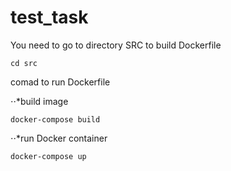 # test_task

You need to go to directory SRC to build Dockerfile

```
cd src
```

comad to run Dockerfile

⋅⋅*build image

```
docker-compose build
```

⋅⋅*run Docker container

```
docker-compose up
```

